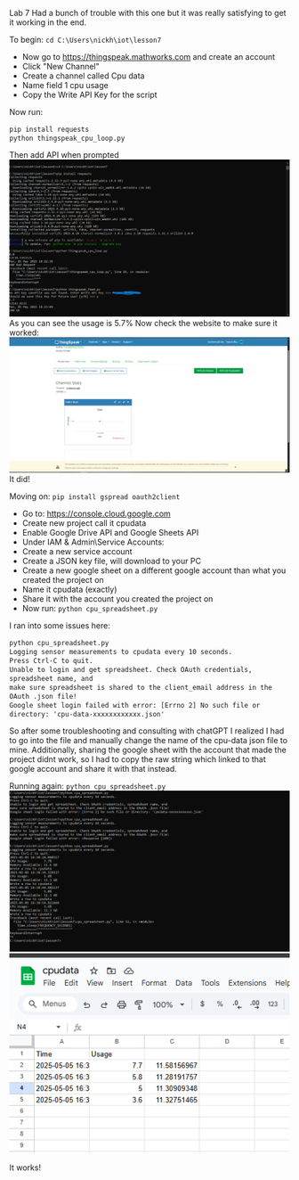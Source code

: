 Lab 7
Had a bunch of trouble with this one but it was really satisfying to get it working in the end. <br/>

To begin:
`cd C:\Users\nickh\iot\lesson7`

- Now go to https://thingspeak.mathworks.com and create an account
- Click "New Channel"
- Create a channel called Cpu data
- Name field 1 cpu usage
- Copy the Write API Key for the script

Now run:
```
pip install requests
python thingspeak_cpu_loop.py
```
Then add API when prompted
![demo](demo.PNG)
As you can see the usage is 5.7%
Now check the website to make sure it worked:
![think](think.PNG)
It did!

Moving on:
`pip install gspread oauth2client`
- Go to: https://console.cloud.google.com
- Create new project call it cpudata
- Enable Google Drive API and Google Sheets API
- Under IAM & Admin\Service Accounts:
- Create a new service account
- Create a JSON key file, will download to your PC
- Create a new google sheet on a different google account than what you created the project on
- Name it cpudata (exactly)
- Share it with the account you created the project on
- Now run:
`python cpu_spreadsheet.py`


I ran into some issues here:
```
python cpu_spreadsheet.py
Logging sensor measurements to cpudata every 10 seconds.
Press Ctrl-C to quit.
Unable to login and get spreadsheet. Check OAuth credentials, spreadsheet name, and
make sure spreadsheet is shared to the client_email address in the OAuth .json file!
Google sheet login failed with error: [Errno 2] No such file or directory: 'cpu-data-xxxxxxxxxxxx.json'
```
So after some troubleshooting and consulting with chatGPT I realized I had to go into the file and manually change the name of the cpu-data json file to mine.
Additionally, sharing the google sheet with the account that made the project didnt work, so I had to copy the raw string which linked to that google account and share it with that instead.

Running again:
`python cpu_spreadsheet.py`
![cmd](cmd.PNG)
![sheets](sheets.PNG)

It works!
